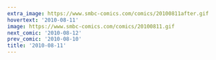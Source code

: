 ```yaml
---
extra_image: https://www.smbc-comics.com/comics/20100811after.gif
hovertext: '2010-08-11'
image: https://www.smbc-comics.com/comics/20100811.gif
next_comic: '2010-08-12'
prev_comic: '2010-08-10'
title: '2010-08-11'
---
```


